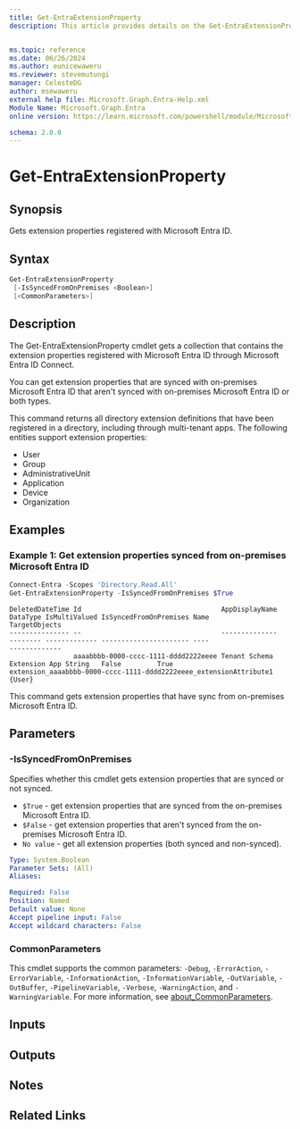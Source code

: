 ```yaml
---
title: Get-EntraExtensionProperty
description: This article provides details on the Get-EntraExtensionProperty command.


ms.topic: reference
ms.date: 06/26/2024
ms.author: eunicewaweru
ms.reviewer: stevemutungi
manager: CelesteDG
author: msewaweru
external help file: Microsoft.Graph.Entra-Help.xml
Module Name: Microsoft.Graph.Entra
online version: https://learn.microsoft.com/powershell/module/Microsoft.Graph.Entra/Get-EntraExtensionProperty

schema: 2.0.0
---
```


# Get-EntraExtensionProperty

## Synopsis

Gets extension properties registered with Microsoft Entra ID.

## Syntax

```powershell
Get-EntraExtensionProperty
 [-IsSyncedFromOnPremises <Boolean>]
 [<CommonParameters>]
```

## Description

The Get-EntraExtensionProperty cmdlet gets a collection that contains the extension properties registered with Microsoft Entra ID through Microsoft Entra ID Connect.

You can get extension properties that are synced with on-premises Microsoft Entra ID that aren't synced with on-premises Microsoft Entra ID or both types.

This command returns all directory extension definitions that have been registered in a directory, including through multi-tenant apps. The following entities support extension properties:

- User
- Group
- AdministrativeUnit
- Application
- Device
- Organization

## Examples

### Example 1: Get extension properties synced from on-premises Microsoft Entra ID

```powershell
Connect-Entra -Scopes 'Directory.Read.All'
Get-EntraExtensionProperty -IsSyncedFromOnPremises $True
```

```Output
DeletedDateTime Id                                   AppDisplayName              DataType IsMultiValued IsSyncedFromOnPremises Name                                                           TargetObjects
--------------- --                                   --------------              -------- ------------- ---------------------- ----                                                           -------------
                aaaabbbb-0000-cccc-1111-dddd2222eeee Tenant Schema Extension App String   False         True                   extension_aaaabbbb-0000-cccc-1111-dddd2222eeee_extensionAttribute1 {User}
```

This command gets extension properties that have sync from on-premises Microsoft Entra ID.

## Parameters

### -IsSyncedFromOnPremises

Specifies whether this cmdlet gets extension properties that are synced or not synced.

- `$True` - get extension properties that are synced from the on-premises Microsoft Entra ID.
- `$False` - get extension properties that aren't synced from the on-premises Microsoft Entra ID.
- `No value` - get all extension properties (both synced and non-synced).

```yaml
Type: System.Boolean
Parameter Sets: (All)
Aliases:

Required: False
Position: Named
Default value: None
Accept pipeline input: False
Accept wildcard characters: False
```

### CommonParameters

This cmdlet supports the common parameters: `-Debug`, `-ErrorAction`, `-ErrorVariable`, `-InformationAction`, `-InformationVariable`, `-OutVariable`, `-OutBuffer`, `-PipelineVariable`, `-Verbose`, `-WarningAction`, and `-WarningVariable`. For more information, see [about_CommonParameters](https://go.microsoft.com/fwlink/?LinkID=113216).

## Inputs

## Outputs

## Notes

## Related Links
